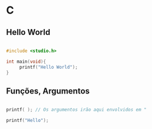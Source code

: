 
# C

## Hello World 

```c

#include <studio.h>

int main(void){
	 printf("Hello World");
}

```



## Funções, Argumentos 

```c

printf( ); // Os argumentos irão aqui envolvidos em "

printf("Hello");
```